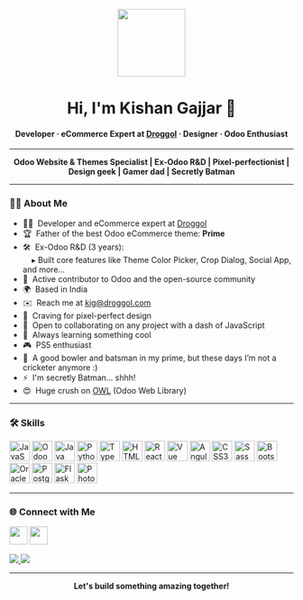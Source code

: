 <!-- Profile Banner -->
<p align="center">
  <img src="https://user-images.githubusercontent.com/18350557/176309783-0785949b-9127-417c-8b55-ab5a4333674e.gif" width="120" />
</p>

<h1 align="center">Hi, I'm Kishan Gajjar 👋</h1>
<h4 align="center">Developer · eCommerce Expert at <a href="https://droggol.com/" target="_blank">Droggol</a> · Designer · Odoo Enthusiast</h4>

---

<p align="center">
  <b>Odoo Website & Themes Specialist | Ex-Odoo R&D | Pixel-perfectionist | Design geek | Gamer dad | Secretly Batman</b>
</p>

---

### 👨‍💻 About Me

- 🧑‍💼 &nbsp;Developer and eCommerce expert at [Droggol](https://droggol.com/)
- 🏆 &nbsp;Father of the best Odoo eCommerce theme: <b>Prime</b>
- 🛠️ &nbsp;Ex-Odoo R&D (3 years): <br>
  &nbsp;&nbsp;&nbsp;&nbsp;▸ Built core features like Theme Color Picker, Crop Dialog, Social App, and more...
- 🚀 &nbsp;Active contributor to Odoo and the open-source community
- 🌍 &nbsp;Based in India
- ✉️ &nbsp;Reach me at [kig@droggol.com](mailto:kig@droggol.com)
- 🎨 &nbsp;Craving for pixel-perfect design
- 🤝 &nbsp;Open to collaborating on any project with a dash of JavaScript
- 🧠 &nbsp;Always learning something cool
- 🎮 &nbsp;PS5 enthusiast
- 🏏 &nbsp;A good bowler and batsman in my prime, but these days I’m not a cricketer anymore :)
- ⚡ &nbsp;I'm secretly Batman... shhh!
- 😍 &nbsp;Huge crush on [OWL](https://github.com/odoo/owl) (Odoo Web Library)

---

### 🛠️ Skills

<p align="left">
  <a href="https://developer.mozilla.org/en-US/docs/Web/JavaScript" target="_blank"><img src="https://raw.githubusercontent.com/danielcranney/readme-generator/main/public/icons/skills/javascript-colored.svg" width="36" alt="JavaScript" /></a>
  <a href="https://www.odoo.com/" target="_blank"><img src="https://avatars.githubusercontent.com/u/6368483?s=200&v=4" width="36" alt="Odoo" /></a>
  <a href="https://www.oracle.com/java/" target="_blank"><img src="https://raw.githubusercontent.com/danielcranney/readme-generator/main/public/icons/skills/java-colored.svg" width="36" alt="Java" /></a>
  <a href="https://www.python.org/" target="_blank"><img src="https://raw.githubusercontent.com/danielcranney/readme-generator/main/public/icons/skills/python-colored.svg" width="36" alt="Python" /></a>
  <a href="https://www.typescriptlang.org/" target="_blank"><img src="https://raw.githubusercontent.com/danielcranney/readme-generator/main/public/icons/skills/typescript-colored.svg" width="36" alt="TypeScript" /></a>
  <a href="https://developer.mozilla.org/en-US/docs/Glossary/HTML5" target="_blank"><img src="https://raw.githubusercontent.com/danielcranney/readme-generator/main/public/icons/skills/html5-colored.svg" width="36" alt="HTML5" /></a>
  <a href="https://reactjs.org/" target="_blank"><img src="https://raw.githubusercontent.com/danielcranney/readme-generator/main/public/icons/skills/react-colored.svg" width="36" alt="React" /></a>
  <a href="https://vuejs.org/" target="_blank"><img src="https://raw.githubusercontent.com/danielcranney/readme-generator/main/public/icons/skills/vuejs-colored.svg" width="36" alt="Vue" /></a>
  <a href="https://angular.io/" target="_blank"><img src="https://raw.githubusercontent.com/danielcranney/readme-generator/main/public/icons/skills/angularjs-colored.svg" width="36" alt="Angular" /></a>
  <a href="https://www.w3.org/TR/CSS/#css" target="_blank"><img src="https://raw.githubusercontent.com/danielcranney/readme-generator/main/public/icons/skills/css3-colored.svg" width="36" alt="CSS3" /></a>
  <a href="https://sass-lang.com/" target="_blank"><img src="https://raw.githubusercontent.com/danielcranney/readme-generator/main/public/icons/skills/sass-colored.svg" width="36" alt="Sass" /></a>
  <a href="https://getbootstrap.com/" target="_blank"><img src="https://raw.githubusercontent.com/danielcranney/readme-generator/main/public/icons/skills/bootstrap-colored.svg" width="36" alt="Bootstrap" /></a>
  <a href="https://www.oracle.com/uk/index.html" target="_blank"><img src="https://raw.githubusercontent.com/danielcranney/readme-generator/main/public/icons/skills/oracle-colored.svg" width="36" alt="Oracle" /></a>
  <a href="https://www.postgresql.org/" target="_blank"><img src="https://raw.githubusercontent.com/danielcranney/readme-generator/main/public/icons/skills/postgresql-colored.svg" width="36" alt="PostgreSQL" /></a>
  <a href="https://flask.palletsprojects.com/en/2.0.x/" target="_blank"><img src="https://raw.githubusercontent.com/danielcranney/readme-generator/main/public/icons/skills/flask-colored-dark.svg" width="36" alt="Flask" /></a>
  <a href="https://www.adobe.com/uk/products/photoshop.html" target="_blank"><img src="https://raw.githubusercontent.com/danielcranney/readme-generator/main/public/icons/skills/photoshop-colored-dark.svg" width="36" alt="Photoshop" /></a>
</p>

---

### 🌐 Connect with Me

<p align="left">
  <a href="https://www.linkedin.com/in/kishan-gajjar-469b00104/" target="_blank"><img src="https://raw.githubusercontent.com/danielcranney/readme-generator/main/public/icons/socials/linkedin.svg" width="32" /></a>
  <a href="https://www.twitter.com/kishanegajjar" target="_blank"><img src="https://raw.githubusercontent.com/danielcranney/readme-generator/main/public/icons/socials/twitter.svg" width="32" /></a>
</p>

<p>
  <a href="https://www.twitter.com/kishanegajjar" target="_blank">
    <img src="https://img.shields.io/twitter/follow/kishanegajjar?logo=twitter&style=for-the-badge&color=0891b2&labelColor=1c1917"/>
  </a>
  <a href="https://www.github.com/kig-odoo" target="_blank">
    <img src="https://img.shields.io/github/followers/kig-odoo?logo=github&style=for-the-badge&color=0891b2&labelColor=1c1917"/>
  </a>
</p>

---

<p align="center">
  <b>Let's build something amazing together!</b>
</p>

